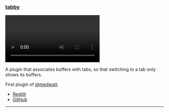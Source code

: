 <h3 id="new-tabby">
  <a href="#new-tabby">
    <span class="icon-text">
      <span class="icon">
        <i class="fa-solid fa-book"></i>
      </span>
    </span>
    <span>tabby</span>
  </a>
</h3>

<video controls>
  <source
    src="https://user-images.githubusercontent.com/17733465/234137693-2c645fe6-e79c-4799-af8c-e2ef9f3a264d.mp4"
  >
</video>

A plugin that associates buffers with tabs, so that switching to a tab only shows its buffers.

First plugin of [@medwatt](https://github.com/medwatt).

- [Reddit](https://www.reddit.com/r/neovim/comments/12y0zbh/introducing_my_first_plugin_tabby_the_independent/)
- [GitHub](https://github.com/medwatt/tabulous)

---
